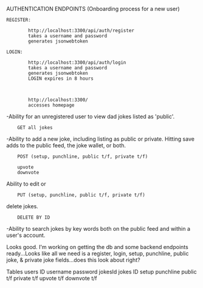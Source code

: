 AUTHENTICATION ENDPOINTS
(Onboarding process for a new user)

    REGISTER:

            http://localhost:3300/api/auth/register
            takes a username and password
            generates jsonwebtoken

    LOGIN:

            http://localhost:3300/api/auth/login
            takes a username and password
            generates jsonwebtoken
            LOGIN expires in 8 hours



            http://localhost:3300/
            accesses homepage


-Ability for an unregistered user to view dad jokes listed as 'public'.

        GET all jokes

-Ability to add a new joke, including listing as public or private. 
Hitting save adds to the public feed, the joke wallet, or both. 

        POST (setup, punchline, public t/f, private t/f)

        upvote
        downvote

Ability to edit or 

        PUT (setup, punchline, public t/f, private t/f)

delete jokes.

        DELETE BY ID

-Ability to search jokes by key words both on the public feed and within a user's account.


Looks good. I'm working on getting the db and some backend endpoints ready...Looks like all we need is a register, login, setup, punchline, public joke, & private joke fields...does this look about right?

Tables
    users
        ID
        username
        password
        jokesId
    jokes
        ID
        setup
        punchline
        public t/f
        private t/f
        upvote t/f
        downvote t/f



    